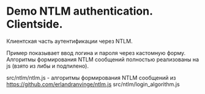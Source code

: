# Demo NTLM authentication. Clientside.

Клиентская часть аутентификации через NTLM.

Пример показывает ввод логина и пароля через кастомную форму.
Алгоритмы формирования NTLM сообщений полностью реализованы на js (взято из либы и подпилено).

src/ntlm/ntlm.js - алгоритмы формирования NTLM сообщений из https://github.com/erlandranvinge/ntlm.js
src/ntlm/login_algorithm.js

